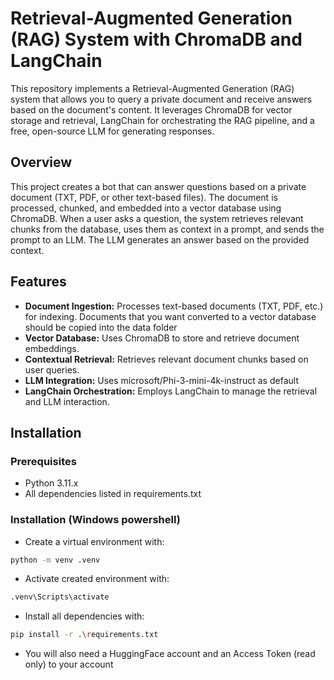 # Retrieval-Augmented Generation (RAG) System with ChromaDB and LangChain

This repository implements a Retrieval-Augmented Generation (RAG) system that allows you to query a private document and receive answers based on the document's content.  It leverages ChromaDB for vector storage and retrieval, LangChain for orchestrating the RAG pipeline, and a free, open-source LLM for generating responses.

## Overview

This project creates a bot that can answer questions based on a private document (TXT, PDF, or other text-based files).  The document is processed, chunked, and embedded into a vector database using ChromaDB. When a user asks a question, the system retrieves relevant chunks from the database, uses them as context in a prompt, and sends the prompt to an LLM. The LLM generates an answer based on the provided context.

## Features

* **Document Ingestion:**  Processes text-based documents (TXT, PDF, etc.) for indexing. Documents that you want converted to a vector database should be copied into the data folder
* **Vector Database:** Uses ChromaDB to store and retrieve document embeddings.
* **Contextual Retrieval:**  Retrieves relevant document chunks based on user queries.
* **LLM Integration:**  Uses microsoft/Phi-3-mini-4k-instruct as default
* **LangChain Orchestration:** Employs LangChain to manage the retrieval and LLM interaction.

## Installation

### Prerequisites

* Python 3.11.x
* All dependencies listed in requirements.txt


### Installation (Windows powershell)

* Create a virtual environment with:
```bash
python -m venv .venv
```
* Activate created environment with:
```bash
.venv\Scripts\activate
```
* Install all dependencies with:
```bash
pip install -r .\requirements.txt
```
* You will also need a HuggingFace account and an Access Token (read only) to your account
